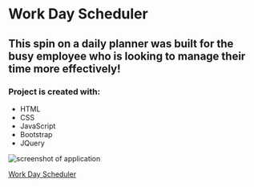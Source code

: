 # Work Day Scheduler

## This spin on a daily planner was built for the busy employee who is looking to manage their time more effectively!

### Project is created with:
- HTML
- CSS
- JavaScript
- Bootstrap
- JQuery

![screenshot of application](./develop./assets/images/Scheduler-Screenshot.png)

[Work Day Scheduler](https://dennisdown.github.io/scheduler/)
